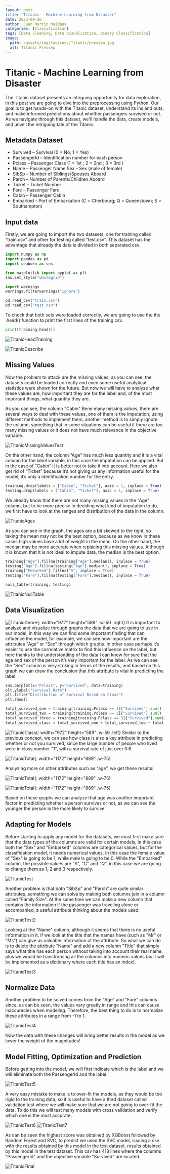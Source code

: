 ```yaml
---
layout: post
title: "Titanic - Machine Learning from Disaster"
date: 2023-09-26
author: Juan Martin Maidana
categories: [Classification]
tags: [Data Cleaning, Data Visualization, Binary Classification]
image:
  path: /assets/img/favicons/Titanic/preview.jpg
  alt: Titanic Preview
---
```


# Titanic - Machine Learning from Disaster

The Titanic dataset presents an intriguing opportunity for data exploration, in this post we are going to dive into the preprocessing using Python. Our goal is to get hands-on with the Titanic dataset, understand its ins and outs, and make informed predictions about whether passengers survived or not. As we navigate through this dataset, we'll handle the data, create models, and unveil the intriguing tale of the Titanic.


## Metadata Dataset

- Survived – Survival (0 = No; 1 = Yes) 
- PassengerId – Identification number for each person 
- Pclass – Passenger Class (1 = 1st ;  2 = 2nd ; 3 = 3rd ) 
- Name – Passenger Name Sex – Sex (male of female) 
- SibSp – Number of Siblings/Spouses Aboard 
- Parch – Number of Parents/Children Aboard 
- Ticket – Ticket Number 
- Fare – Passenger Fare 
- Cabin – Passenger Cabin 
- Embarked - Port of Embarkation (C = Cherbourg; Q = Queenstown; S = Southampton)


## Input data

Firstly, we are going to import the two datasets, one for training called “train.csv” and other for testing called “test.csv”. This dataset has the advantage that already the data is divided in both separated csv.

```python
import numpy as np 
import pandas as pd 
import seaborn as sns

from matplotlib import pyplot as plt
sns.set_style("whitegrid")

import warnings
warnings.filterwarnings("ignore")

pd.read_csv("train.csv")
pd.read_csv("test.csv")
```


To check that both sets were loaded correctly, we are going to use the the .head() function to print the first lines of the training csv.

```python
print(training.head())
```

![TitanicHeadTraining](/assets/img/favicons/Titanic/headtitanic1.png)

![TitanicDescribe](/assets/img/favicons/Titanic/describe.png)

## Missing Values

Now the problem to attack are the missing values, as you can see, the datasets could be loaded correctly and even some useful analytical statistics were shown for the future. But now we will have to analyze what these values are, how important they are for the label and, of the most important things, what quantity they are.

As you can see, the column "Cabin" Bene many missing values, there are several ways to deal with these values, one of them is the imputation, using different methods to implement them, another method is to simply ignore the column, something that in some situations can be useful if there are too many missing values or it does not have much relevance in the objective variable.

![TitanicMissingValuesTest](/assets/img/favicons/Titanic/missingvalues.png)

On the other hand, the column "Age" has much less quantity and it is a vital column for the label variable, in this case the imputation can be applied. But in the case of "Cabin" it is better not to take it into account. Here we also get rid of “Ticket” because it’s not giving us any information useful for the model, it’s only a identification number for the entry.


```python
training.drop(labels = ["Cabin", "Ticket"], axis = 1, inplace = True)
testing.drop(labels = ["Cabin", "Ticket"], axis = 1, inplace = True)
```

We already know that there are not many missing values in the "Age" column, but to be more precise in deciding what kind of imputation to do, we first have to look at the ranges and distribution of the data in the column.

![TitanicAges](/assets/img/favicons/Titanic/egestitanic.png)


As you can see in the graph, the ages are a bit skewed to the right, so taking the mean may not be the best option, because as we know in these cases high values have a lot of weight in the mean. On the other hand, the median may be more accurate when replacing this missing values. Although it is known that it is not ideal to impute data, the median is the best option.

```python
training["Age"].fillna(training["Age"].median(), inplace = True)
testing["Age"].fillna(testing["Age"].median(), inplace = True) 
training["Embarked"].fillna("S", inplace = True)
testing["Fare"].fillna(testing["Fare"].median(), inplace = True)

null_table(training, testing)
```

![TitanicNullTable](/assets/img/favicons/Titanic/nulltable.png)


## Data Visualization


![TitanicGenre](/assets/img/favicons/Titanic/genre.png){: width="972" height="589" .w-50 .right}
It is important to analyze and visualize through graphs the data that we are going to use in our model, in this way we can find some important finding that can influence the model, for example, we can see how important are the attributes "Age" or "Sex" through which graphs. In other case perhaps it’s easier to use the correlative matrix to find this influence on the label, but here thanks to the understanding of the data I can know for sure that the age and sex of the person it’s very important for the label.
As we can see the "Sex" column is very striking in terms of the results, and based on this graph we can draw the conclusion that this attribute is vital in predicting the label.


```python
sns.barplot(x="Pclass", y="Survived", data=training)
plt.ylabel("Survival Rate")
plt.title("Distribution of Survival Based on Class")
plt.show()

total_survived_one = training[training.Pclass == 1]["Survived"].sum()
total_survived_two = training[training.Pclass == 2]["Survived"].sum()
total_survived_three = training[training.Pclass == 3]["Survived"].sum()
total_survived_class = total_survived_one + total_survived_two + total_survived_three
```



![TitanicClass](/assets/img/favicons/Titanic/pclass2.png){: width="972" height="589" .w-50 .left}
Similar to the previous concept, we can see how class is also a key attribute in predicting whether or not you survived, since the large number of people who lived were in class number "1", with a survival rate of just over 0.6.


![TitanicTotal](/assets/img/favicons/Titanic/total2.png){: width="1172" height="889" .w-75}


Analyzing more on other attributes such as “age”, we get these results:


![TitanicTotal](/assets/img/favicons/Titanic/sobrevive0.png){: width="1172" height="889" .w-75}


![TitanicTotal](/assets/img/favicons/Titanic/sobrevive.png){: width="1172" height="889" .w-75}

Based on these graphs we can analyze that age was another important factor in predicting whether a person survives or not, as we can see the younger the person is the more likely to survive.



## Adapting for Models


Before starting to apply any model for the datasets, we must first make sure that the data types of the columns are valid for certain models, in this case both the "Sex" and "Embarked" columns are categorical values, but for the classification model, it needs numerical values.
In this case the female value of "Sex" is going to be 1, while male is going to be 0. While the "Embarked" column, the possible values are "S", "C" and "Q", in this case we are going to change them as 1, 2 and 3 respectively.


![TitanicTest](/assets/img/favicons/Titanic/test.png)



Another problem is that both "SibSp" and "Parch" are quite similar attributes, something we can solve by making both columns join in a column called "Family Size". At the same time we can make a new column that contains the information if the passenger was traveling alone or accompanied, a useful attribute thinking about the models used.


![TitanicTest2](/assets/img/favicons/Titanic/test2.png)



Looking at the "Name" column, although it seems that there is no useful information in it, if we look at the title that the names have (such as "Mr" or "Ms") can give us valuable information of the attribute. So what we can do is to delete the attribute "Name" and add a new column "Title" that simply says what title has each person without taking into account their real name, plus we would be transforming all the columns into numeric values (as it will be implemented as a dictionary where each title has an index).


![TitanicTest3](/assets/img/favicons/Titanic/test3.png)



## Normalize Data

Another problem to be solved comes from the "Age" and "Fare" columns since, as can be seen, the values vary greatly in range and this can cause inaccuracies when modeling. Therefore, the best thing to do is to normalize these attributes in a range from -1 to 1.


![TitanicTest4](/assets/img/favicons/Titanic/test4.png)


Now the data with these changes will bring better results in the model as we lower the weight of the magnitudes!


## Model Fitting, Optimization and Prediction

Before getting into the model, we will first indicate which is the label and we will eliminate both the PassengerId and the label.

![TitanicTest5](/assets/img/favicons/Titanic/test5.png)

A very easy mistake to make is to over-fit the models, as they would be too rigid to the training data, so it is useful to have a third dataset called validation test where we will make sure that we are not going to over-fit the data. To do this we will test many models with cross validation and verify which one is the most accurate.

![TitanicTest6](/assets/img/favicons/Titanic/models.png)
![TitanicTest7](/assets/img/favicons/Titanic/models2.png)

As can be seen the highest score was obtained by XGBoost followed by Random Forest and SVC, to predict we used the SVC model, issuing a csv with the results obtained by this model in the test dataset.
results obtained by this model in the test dataset. This csv has 418 lines where the columns "PassengerId" and the objective variable "Survived" are located.


![TitanicFinal](/assets/img/favicons/Titanic/final.png)



<!-- > Hi!!! How are you
{: .prompt-tip }

```
This is a common code snippet, without syntax highlight and line number.+


x
``` -->





